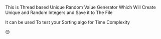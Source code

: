 This is Thread based Unique Random Value Generator 
Which Will Create Unique and Random Integers and Save it to The File 

It can be used To test your Sorting algo for Time Complexity

😊
